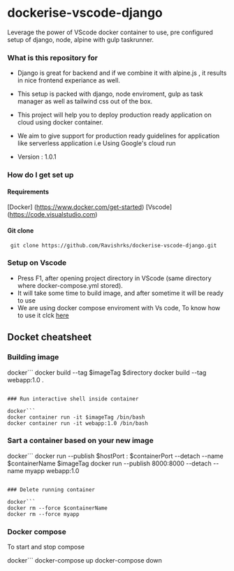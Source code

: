 # dockerise-vscode-django

Leverage the power of VScode docker container  to use, pre configured setup of django, node, alpine with gulp taskrunner.

### What is this repository for ###

* Django is great for backend and if we combine it with alpine.js , it results in nice frontend experiance as well.

* This setup is packed with django, node enviroment, gulp as task manager as well as tailwind css out of the box.

* This project will help you to deploy production ready application on cloud using docker container.

* We aim to give support for production ready guidelines for application like serverless application i.e Using Google's cloud run

* Version : 1.0.1

### How do I get set up ###

#### Requirements

 [Docker] (https://www.docker.com/get-started)
 [Vscode] (https://code.visualstudio.com)

#### Git clone

```
 git clone https://github.com/Ravishrks/dockerise-vscode-django.git

```

### Setup on Vscode

* Press F1, after opening project directory in VScode (same directory where docker-compose.yml stored).
* It will take some time to build image, and after sometime it will be ready to use
* We are using docker compose enviroment with Vs code, To know how to use it clck [here](https://code.visualstudio.com/docs/remote/containers#_using-docker-compose)

## Docket cheatsheet

### Building image

docker```
docker build --tag $imageTag $directory
docker build --tag webapp:1.0 .
```

### Run interactive shell inside container

docker```
docker container run -it $imageTag /bin/bash
docker container run -it webapp:1.0 /bin/bash
```

### Sart a container based on your new image

docker```
docker run --publish $hostPort : $containerPort --detach --name $containerName $imageTag
docker run --publish 8000:8000 --detach --name myapp webapp:1.0
```

### Delete running container

docker```
docker rm --force $containerName
docker rm --force myapp
```

### Docker compose

To start and stop compose

docker```
docker-compose up
docker-compose down
```
